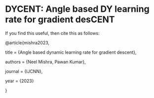 # DYCENT: Angle based DY learning rate for gradient desCENT

If you find this useful, then cite this as follows:

@article{mishra2023,

title = {Angle based dynamic learning rate for gradient descent},

authors = {Neel Mishra, Pawan Kumar},

journal = {IJCNN},

year = {2023}

}
